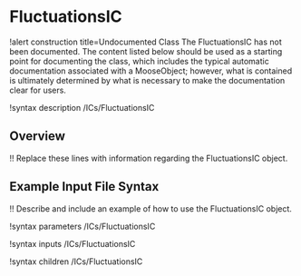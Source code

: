 # FluctuationsIC

!alert construction title=Undocumented Class
The FluctuationsIC has not been documented. The content listed below should be used as a starting point for
documenting the class, which includes the typical automatic documentation associated with a
MooseObject; however, what is contained is ultimately determined by what is necessary to make the
documentation clear for users.

!syntax description /ICs/FluctuationsIC

## Overview

!! Replace these lines with information regarding the FluctuationsIC object.

## Example Input File Syntax

!! Describe and include an example of how to use the FluctuationsIC object.

!syntax parameters /ICs/FluctuationsIC

!syntax inputs /ICs/FluctuationsIC

!syntax children /ICs/FluctuationsIC
